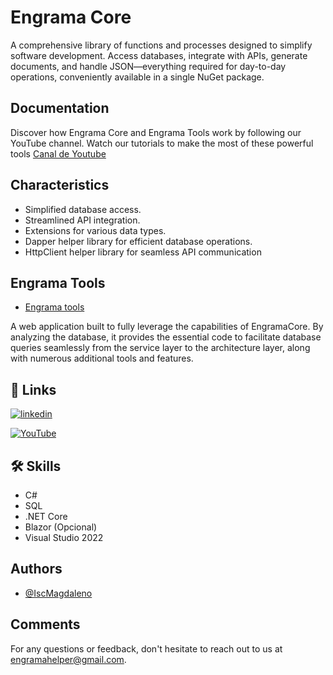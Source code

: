 

# Engrama Core

A comprehensive library of functions and processes designed to simplify software development.
Access databases, integrate with APIs, generate documents, and handle JSON—everything required 
for day-to-day operations, conveniently available in a single NuGet package.

## Documentation

Discover how Engrama Core and Engrama Tools work by following our YouTube channel. 
Watch our tutorials to make the most of these powerful tools
[Canal de Youtube](https://www.youtube.com/@EngramaDev)


## Characteristics


- Simplified database access.
- Streamlined API integration.
- Extensions for various data types.
- Dapper helper library for efficient database operations.
- HttpClient helper library for seamless API communication

## Engrama Tools

- [Engrama tools](https://engrama.azurewebsites.net)

A web application built to fully leverage the capabilities of EngramaCore. By analyzing the database,
it provides the essential code to facilitate database queries seamlessly from the service layer to the architecture layer, along with numerous additional tools and features.


## 🔗 Links


[![linkedin](https://img.shields.io/badge/linkedin-0A66C2?style=for-the-badge&logo=linkedin&logoColor=white)](https://www.linkedin.com/in/magdaleno-martínez-unzueta-582570177)



[![YouTube](https://img.shields.io/badge/YouTube-%23FF0000.svg?style=for-the-badge&logo=YouTube&logoColor=white)](https://www.youtube.com/@EngramaDev)




## 🛠 Skills 

-   C# 
-   SQL
-   .NET Core
-   Blazor (Opcional)
-   Visual Studio 2022



## Authors

- [@IscMagdaleno](https://github.com/IscMagdaleno)


## Comments

For any questions or feedback, don't hesitate to reach out to us at engramahelper@gmail.com.

